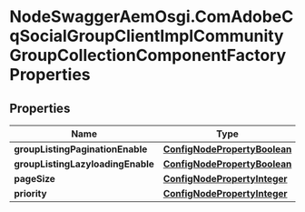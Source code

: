 # NodeSwaggerAemOsgi.ComAdobeCqSocialGroupClientImplCommunityGroupCollectionComponentFactoryProperties

## Properties

Name | Type | Description | Notes
------------ | ------------- | ------------- | -------------
**groupListingPaginationEnable** | [**ConfigNodePropertyBoolean**](ConfigNodePropertyBoolean.md) |  | [optional] 
**groupListingLazyloadingEnable** | [**ConfigNodePropertyBoolean**](ConfigNodePropertyBoolean.md) |  | [optional] 
**pageSize** | [**ConfigNodePropertyInteger**](ConfigNodePropertyInteger.md) |  | [optional] 
**priority** | [**ConfigNodePropertyInteger**](ConfigNodePropertyInteger.md) |  | [optional] 


